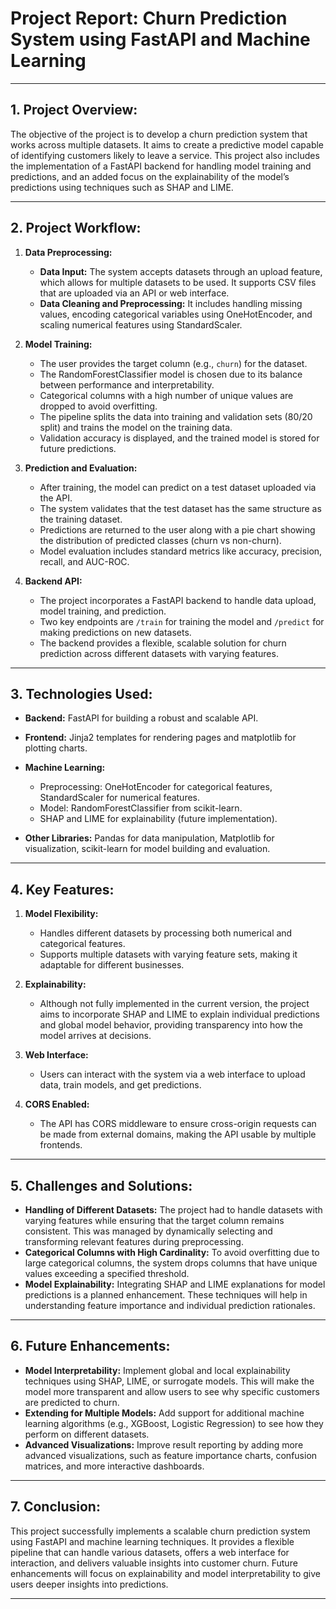 # Project Report: Churn Prediction System using FastAPI and Machine Learning

---

## 1. Project Overview:
The objective of the project is to develop a churn prediction system that works across multiple datasets. It aims to create a predictive model capable of identifying customers likely to leave a service. This project also includes the implementation of a FastAPI backend for handling model training and predictions, and an added focus on the explainability of the model’s predictions using techniques such as SHAP and LIME.

---

## 2. Project Workflow:

1. **Data Preprocessing:**
   - **Data Input:** The system accepts datasets through an upload feature, which allows for multiple datasets to be used. It supports CSV files that are uploaded via an API or web interface.
   - **Data Cleaning and Preprocessing:** It includes handling missing values, encoding categorical variables using OneHotEncoder, and scaling numerical features using StandardScaler.

2. **Model Training:**
   - The user provides the target column (e.g., `churn`) for the dataset.
   - The RandomForestClassifier model is chosen due to its balance between performance and interpretability.
   - Categorical columns with a high number of unique values are dropped to avoid overfitting.
   - The pipeline splits the data into training and validation sets (80/20 split) and trains the model on the training data.
   - Validation accuracy is displayed, and the trained model is stored for future predictions.

3. **Prediction and Evaluation:**
   - After training, the model can predict on a test dataset uploaded via the API.
   - The system validates that the test dataset has the same structure as the training dataset.
   - Predictions are returned to the user along with a pie chart showing the distribution of predicted classes (churn vs non-churn).
   - Model evaluation includes standard metrics like accuracy, precision, recall, and AUC-ROC.

4. **Backend API:**
   - The project incorporates a FastAPI backend to handle data upload, model training, and prediction.
   - Two key endpoints are `/train` for training the model and `/predict` for making predictions on new datasets.
   - The backend provides a flexible, scalable solution for churn prediction across different datasets with varying features.

---

## 3. Technologies Used:

- **Backend:** FastAPI for building a robust and scalable API.
- **Frontend:** Jinja2 templates for rendering pages and matplotlib for plotting charts.
- **Machine Learning:** 
  - Preprocessing: OneHotEncoder for categorical features, StandardScaler for numerical features.
  - Model: RandomForestClassifier from scikit-learn.
  - SHAP and LIME for explainability (future implementation).

- **Other Libraries:** Pandas for data manipulation, Matplotlib for visualization, scikit-learn for model building and evaluation.

---

## 4. Key Features:

1. **Model Flexibility:**
   - Handles different datasets by processing both numerical and categorical features.
   - Supports multiple datasets with varying feature sets, making it adaptable for different businesses.

2. **Explainability:**
   - Although not fully implemented in the current version, the project aims to incorporate SHAP and LIME to explain individual predictions and global model behavior, providing transparency into how the model arrives at decisions.

3. **Web Interface:**
   - Users can interact with the system via a web interface to upload data, train models, and get predictions.

4. **CORS Enabled:**
   - The API has CORS middleware to ensure cross-origin requests can be made from external domains, making the API usable by multiple frontends.

---

## 5. Challenges and Solutions:

- **Handling of Different Datasets:** The project had to handle datasets with varying features while ensuring that the target column remains consistent. This was managed by dynamically selecting and transforming relevant features during preprocessing.
- **Categorical Columns with High Cardinality:** To avoid overfitting due to large categorical columns, the system drops columns that have unique values exceeding a specified threshold.
- **Model Explainability:** Integrating SHAP and LIME explanations for model predictions is a planned enhancement. These techniques will help in understanding feature importance and individual prediction rationales.

---

## 6. Future Enhancements:

- **Model Interpretability:** Implement global and local explainability techniques using SHAP, LIME, or surrogate models. This will make the model more transparent and allow users to see why specific customers are predicted to churn.
- **Extending for Multiple Models:** Add support for additional machine learning algorithms (e.g., XGBoost, Logistic Regression) to see how they perform on different datasets.
- **Advanced Visualizations:** Improve result reporting by adding more advanced visualizations, such as feature importance charts, confusion matrices, and more interactive dashboards.

---

## 7. Conclusion:
This project successfully implements a scalable churn prediction system using FastAPI and machine learning techniques. It provides a flexible pipeline that can handle various datasets, offers a web interface for interaction, and delivers valuable insights into customer churn. Future enhancements will focus on explainability and model interpretability to give users deeper insights into predictions.

---
